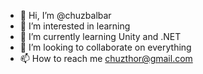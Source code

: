 - 👋 Hi, I’m @chuzbalbar
- 👀 I’m interested in learning
- 🌱 I’m currently learning Unity and .NET
- 💞️ I’m looking to collaborate on everything 
- 📫 How to reach me chuzthor@gmail.com

<!---
chuzbalbar/chuzbalbar is a ✨ special ✨ repository because its `README.md` (this file) appears on your GitHub profile.
You can click the Preview link to take a look at your changes.
--->
